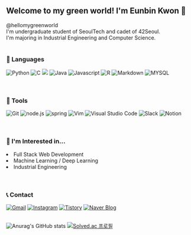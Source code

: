 <!-- ![naver_title](https://user-images.githubusercontent.com/71613548/214770923-3c29673f-d752-4325-88c3-6f0994d6275d.png) -->
<h2>Welcome to my green world! I'm Eunbin Kwon 🌱</h2>
@hellomygreenworld<br/>
I'm undergraduate student of SeoulTech and cadet of 42Seoul.<br/>
I'm majoring in Industrial Engineering and Computer Science.
<br/>
<br/>

<h3>🌱 Languages</h3>
<div>
<img alt="Python" src="https://img.shields.io/badge/Python-14354C?style=for-the-badge&logo=python&logoColor=white"/>
<img alt="C" src="https://img.shields.io/badge/C-00599C?style=for-the-badge&logo=c&logoColor=white"/>
<img alrt="C++" src="https://img.shields.io/badge/C%2B%2B-00599C?style=for-the-badge&logo=c%2B%2B&logoColor=white"/>
<img alt="Java" src="https://img.shields.io/badge/Java-ED8B00?style=for-the-badge&logo=java&logoColor=white"/>
<img alt="Javascript" src="https://img.shields.io/badge/JavaScript-F7DF1E?style=for-the-badge&logo=javascript&logoColor=black"/>
<img alt="R" src="https://img.shields.io/badge/R-276DC3?style=for-the-badge&logo=r&logoColor=white"/>
<img alt="Markdown" src="https://img.shields.io/badge/Markdown-000000?style=for-the-badge&logo=markdown&logoColor=white"/>
<img alt="MYSQL" src="https://img.shields.io/badge/MySQL-005C84?style=for-the-badge&logo=mysql&logoColor=white">
</div>
<br/>
<br/>

<h3>🌿 Tools </h3>
<div>
<img alt="Git", src="https://img.shields.io/badge/GIT-E44C30?style=for-the-badge&logo=git&logoColor=white" />
<img alt="node.js" src="https://img.shields.io/badge/Node.js-43853D?style=for-the-badge&logo=node.js&logoColor=white"/>
<img alt="spring" src="https://img.shields.io/badge/Spring-6DB33F?style=for-the-badge&logo=spring&logoColor=white"/>
<img alt="Vim", src="https://img.shields.io/badge/VIM-%2311AB00.svg?style=for-the-badge&logo=vim&logoColor=white"/>
<img alt="Visual Studio Code" src="https://img.shields.io/badge/Visual%20Studio%20Code-0078d7.svg?style=for-the-badge&logo=visual-studio-code&logoColor=white"/>
<img alt="Slack" src="https://img.shields.io/badge/Slack-4A154B?style=for-the-badge&logo=slack&logoColor=white"/> 
<img alt="Notion" src="https://img.shields.io/badge/Notion-%23000000.svg?style=for-the-badge&logo=notion&logoColor=white"/>
 </div>
<br/>
<br/>

<h3>🌳 I'm Interested in...</h3>
<li>Full Stack Web Development</li>
<li>Machine Learning / Deep Learning</li>
<li>Industrial Engineering</li>
<br/>
<br/>

<h3>📞 Contact</h3>
<a href="eun61n@gmail.com"><img alt="Gmail" src="https://img.shields.io/badge/Gmail-D14836?style=for-the-badge&logo=gmail&logoColor=white"/></a>
<a href="https://www.instagram.com/eun61n/" target="_blank"><img alt="Instagram" src="https://img.shields.io/badge/Instagram-E4405F?style=for-the-badge&logo=instagram&logoColor=white"/></a>
 <a href="https://eunbin00.tistory.com" target="_blank"> <img alt="Tistory" src="https://img.shields.io/badge/Tech%20Blog-555263?style=for-the-badge&logoColor=white&logo=Tistory"/></a>
 <a href="https://blog.naver.com/hellomygreenworld" target="_blank"><img alt="Naver Blog" src="https://img.shields.io/badge/Daily%20Blog-FFFFFF?style=for-the-badge&logoColor=white&logo=Naver&logoColor=white"/></a>
 
 <br/>
 <br/>

![Anurag's GitHub stats](https://github-readme-stats.vercel.app/api?username=hellomygreenworld&show_icons=true&theme=vue)
 [![Solved.ac
프로필](http://mazassumnida.wtf/api/generate_badge?boj=eun61n)](https://solved.ac/eun61n)

 </div>

<!---
eun61n00/eun61n00 is a ✨ special ✨ repository because its `README.md` (this file) appears on your GitHub profile.
You can click the Preview link to take a look at your changes.
--->
